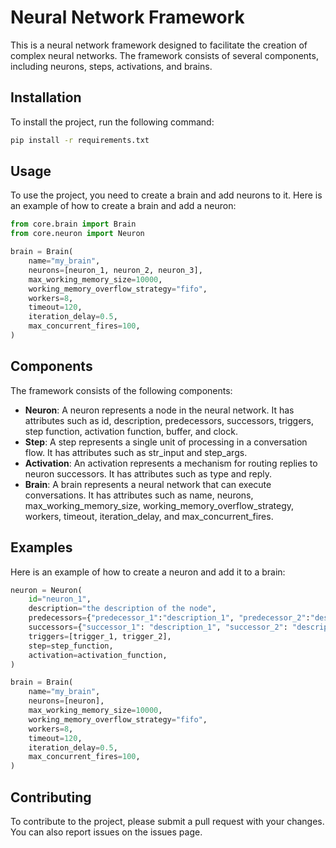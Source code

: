 # Neural Network Framework

This is a neural network framework designed to facilitate the creation of complex neural networks. The framework consists of several components, including neurons, steps, activations, and brains.

## Installation

To install the project, run the following command:
```bash
pip install -r requirements.txt
```

## Usage

To use the project, you need to create a brain and add neurons to it. Here is an example of how to create a brain and add a neuron:
```python
from core.brain import Brain
from core.neuron import Neuron

brain = Brain(
    name="my_brain",
    neurons=[neuron_1, neuron_2, neuron_3],
    max_working_memory_size=10000,
    working_memory_overflow_strategy="fifo",
    workers=8,
    timeout=120,
    iteration_delay=0.5,
    max_concurrent_fires=100,
)
```

## Components

The framework consists of the following components:

* **Neuron**: A neuron represents a node in the neural network. It has attributes such as id, description, predecessors, successors, triggers, step function, activation function, buffer, and clock.
* **Step**: A step represents a single unit of processing in a conversation flow. It has attributes such as str_input and step_args.
* **Activation**: An activation represents a mechanism for routing replies to neuron successors. It has attributes such as type and reply.
* **Brain**: A brain represents a neural network that can execute conversations. It has attributes such as name, neurons, max_working_memory_size, working_memory_overflow_strategy, workers, timeout, iteration_delay, and max_concurrent_fires.

## Examples

Here is an example of how to create a neuron and add it to a brain:
```python
neuron = Neuron(
    id="neuron_1",
    description="the description of the node",
    predecessors={"predecessor_1":"description_1", "predecessor_2":"description_2"},
    successors={"successor_1": "description_1", "successor_2": "description_2"},
    triggers=[trigger_1, trigger_2],
    step=step_function,
    activation=activation_function,
)

brain = Brain(
    name="my_brain",
    neurons=[neuron],
    max_working_memory_size=10000,
    working_memory_overflow_strategy="fifo",
    workers=8,
    timeout=120,
    iteration_delay=0.5,
    max_concurrent_fires=100,
)
```

## Contributing

To contribute to the project, please submit a pull request with your changes. You can also report issues on the issues page.
